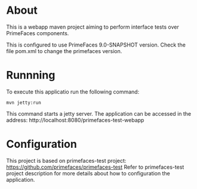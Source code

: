 # About

This is a webapp maven project aiming to perform interface tests over PrimeFaces components.

This is configured to use PrimeFaces 9.0-SNAPSHOT version. Check the file pom.xml to change the primefaces version.

# Runnning

To execute this applicatio run the following command:

`mvn jetty:run`

This command starts a jetty server. The application can be accessed in the address: http://localhost:8080/primefaces-test-webapp

# Configuration

This project is based on primefaces-test project: https://github.com/primefaces/primefaces-test
Refer to primefaces-test project description for more details about how to configuration the application.
